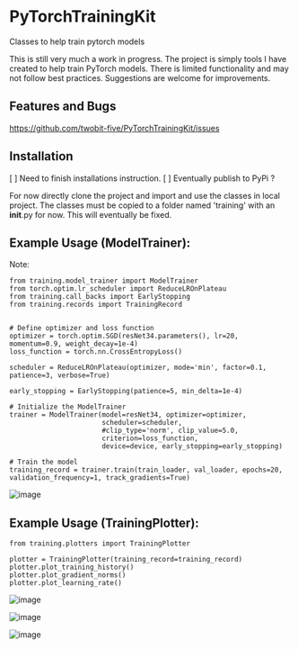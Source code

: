 # PyTorchTrainingKit
Classes to help train pytorch models

This is still very much a work in progress.  The project is simply tools I have created to help train PyTorch models. There is limited functionality and may not follow best practices. Suggestions are welcome for improvements.

## Features and Bugs
https://github.com/twobit-five/PyTorchTrainingKit/issues

## Installation
[ ] Need to finish installations instruction.
[ ] Eventually publish to PyPi ?

For now directly clone the project and import and use the classes in local project. The classes must be copied to a folder named 'training' with an __init__.py for now.  This will eventually be fixed.

## Example Usage (ModelTrainer):
Note:
```
from training.model_trainer import ModelTrainer
from torch.optim.lr_scheduler import ReduceLROnPlateau
from training.call_backs import EarlyStopping
from training.records import TrainingRecord


# Define optimizer and loss function
optimizer = torch.optim.SGD(resNet34.parameters(), lr=20, momentum=0.9, weight_decay=1e-4)
loss_function = torch.nn.CrossEntropyLoss()

scheduler = ReduceLROnPlateau(optimizer, mode='min', factor=0.1, patience=3, verbose=True)

early_stopping = EarlyStopping(patience=5, min_delta=1e-4)

# Initialize the ModelTrainer
trainer = ModelTrainer(model=resNet34, optimizer=optimizer, 
                       scheduler=scheduler, 
                       #clip_type='norm', clip_value=5.0,
                       criterion=loss_function, 
                       device=device, early_stopping=early_stopping)

# Train the model
training_record = trainer.train(train_loader, val_loader, epochs=20, validation_frequency=1, track_gradients=True)
```

![image](https://github.com/twobit-five/PyTorchTrainingKit/assets/69398054/a94f4455-28ee-42d5-b0a7-17fb0f7482ff)


## Example Usage (TrainingPlotter):

```
from training.plotters import TrainingPlotter

plotter = TrainingPlotter(training_record=training_record)
plotter.plot_training_history()
plotter.plot_gradient_norms()
plotter.plot_learning_rate()
```
![image](https://github.com/twobit-five/PyTorchTrainingKit/assets/69398054/e0e594cc-63d1-48c4-9cde-dbd37d838f5e)

![image](https://github.com/twobit-five/PyTorchTrainingKit/assets/69398054/24a28ab3-2222-45e8-ae4d-b0b55e30f6eb)

![image](https://github.com/twobit-five/PyTorchTrainingKit/assets/69398054/1391ce67-7d9c-40d5-a480-a062969728ba)





